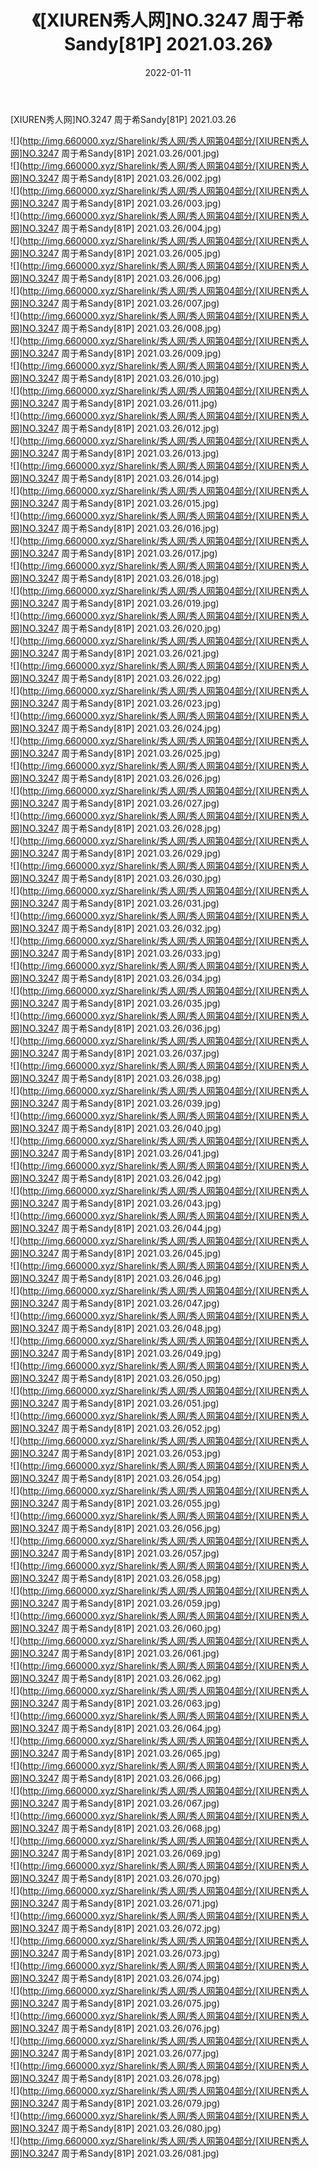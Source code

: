 ﻿---
layout: post
title:  《[XIUREN秀人网]NO.3247 周于希Sandy[81P] 2021.03.26》
date:   2022-01-11
img: http://img.660000.xyz/Sharelink/秀人网/秀人网第04部分/[XIUREN秀人网]NO.3247 周于希Sandy[81P] 2021.03.26/000.jpg
categories: [美女, 清纯, 唯美]
---

[XIUREN秀人网]NO.3247 周于希Sandy[81P] 2021.03.26

 ![](http://img.660000.xyz/Sharelink/秀人网/秀人网第04部分/[XIUREN秀人网]NO.3247 周于希Sandy[81P] 2021.03.26/001.jpg) <br>![](http://img.660000.xyz/Sharelink/秀人网/秀人网第04部分/[XIUREN秀人网]NO.3247 周于希Sandy[81P] 2021.03.26/002.jpg) <br>![](http://img.660000.xyz/Sharelink/秀人网/秀人网第04部分/[XIUREN秀人网]NO.3247 周于希Sandy[81P] 2021.03.26/003.jpg) <br>![](http://img.660000.xyz/Sharelink/秀人网/秀人网第04部分/[XIUREN秀人网]NO.3247 周于希Sandy[81P] 2021.03.26/004.jpg) <br>![](http://img.660000.xyz/Sharelink/秀人网/秀人网第04部分/[XIUREN秀人网]NO.3247 周于希Sandy[81P] 2021.03.26/005.jpg) <br>![](http://img.660000.xyz/Sharelink/秀人网/秀人网第04部分/[XIUREN秀人网]NO.3247 周于希Sandy[81P] 2021.03.26/006.jpg) <br>![](http://img.660000.xyz/Sharelink/秀人网/秀人网第04部分/[XIUREN秀人网]NO.3247 周于希Sandy[81P] 2021.03.26/007.jpg) <br>![](http://img.660000.xyz/Sharelink/秀人网/秀人网第04部分/[XIUREN秀人网]NO.3247 周于希Sandy[81P] 2021.03.26/008.jpg) <br>![](http://img.660000.xyz/Sharelink/秀人网/秀人网第04部分/[XIUREN秀人网]NO.3247 周于希Sandy[81P] 2021.03.26/009.jpg) <br>![](http://img.660000.xyz/Sharelink/秀人网/秀人网第04部分/[XIUREN秀人网]NO.3247 周于希Sandy[81P] 2021.03.26/010.jpg) <br>![](http://img.660000.xyz/Sharelink/秀人网/秀人网第04部分/[XIUREN秀人网]NO.3247 周于希Sandy[81P] 2021.03.26/011.jpg) <br>![](http://img.660000.xyz/Sharelink/秀人网/秀人网第04部分/[XIUREN秀人网]NO.3247 周于希Sandy[81P] 2021.03.26/012.jpg) <br>![](http://img.660000.xyz/Sharelink/秀人网/秀人网第04部分/[XIUREN秀人网]NO.3247 周于希Sandy[81P] 2021.03.26/013.jpg) <br>![](http://img.660000.xyz/Sharelink/秀人网/秀人网第04部分/[XIUREN秀人网]NO.3247 周于希Sandy[81P] 2021.03.26/014.jpg) <br>![](http://img.660000.xyz/Sharelink/秀人网/秀人网第04部分/[XIUREN秀人网]NO.3247 周于希Sandy[81P] 2021.03.26/015.jpg) <br>![](http://img.660000.xyz/Sharelink/秀人网/秀人网第04部分/[XIUREN秀人网]NO.3247 周于希Sandy[81P] 2021.03.26/016.jpg) <br>![](http://img.660000.xyz/Sharelink/秀人网/秀人网第04部分/[XIUREN秀人网]NO.3247 周于希Sandy[81P] 2021.03.26/017.jpg) <br>![](http://img.660000.xyz/Sharelink/秀人网/秀人网第04部分/[XIUREN秀人网]NO.3247 周于希Sandy[81P] 2021.03.26/018.jpg) <br>![](http://img.660000.xyz/Sharelink/秀人网/秀人网第04部分/[XIUREN秀人网]NO.3247 周于希Sandy[81P] 2021.03.26/019.jpg) <br>![](http://img.660000.xyz/Sharelink/秀人网/秀人网第04部分/[XIUREN秀人网]NO.3247 周于希Sandy[81P] 2021.03.26/020.jpg) <br>![](http://img.660000.xyz/Sharelink/秀人网/秀人网第04部分/[XIUREN秀人网]NO.3247 周于希Sandy[81P] 2021.03.26/021.jpg) <br>![](http://img.660000.xyz/Sharelink/秀人网/秀人网第04部分/[XIUREN秀人网]NO.3247 周于希Sandy[81P] 2021.03.26/022.jpg) <br>![](http://img.660000.xyz/Sharelink/秀人网/秀人网第04部分/[XIUREN秀人网]NO.3247 周于希Sandy[81P] 2021.03.26/023.jpg) <br>![](http://img.660000.xyz/Sharelink/秀人网/秀人网第04部分/[XIUREN秀人网]NO.3247 周于希Sandy[81P] 2021.03.26/024.jpg) <br>![](http://img.660000.xyz/Sharelink/秀人网/秀人网第04部分/[XIUREN秀人网]NO.3247 周于希Sandy[81P] 2021.03.26/025.jpg) <br>![](http://img.660000.xyz/Sharelink/秀人网/秀人网第04部分/[XIUREN秀人网]NO.3247 周于希Sandy[81P] 2021.03.26/026.jpg) <br>![](http://img.660000.xyz/Sharelink/秀人网/秀人网第04部分/[XIUREN秀人网]NO.3247 周于希Sandy[81P] 2021.03.26/027.jpg) <br>![](http://img.660000.xyz/Sharelink/秀人网/秀人网第04部分/[XIUREN秀人网]NO.3247 周于希Sandy[81P] 2021.03.26/028.jpg) <br>![](http://img.660000.xyz/Sharelink/秀人网/秀人网第04部分/[XIUREN秀人网]NO.3247 周于希Sandy[81P] 2021.03.26/029.jpg) <br>![](http://img.660000.xyz/Sharelink/秀人网/秀人网第04部分/[XIUREN秀人网]NO.3247 周于希Sandy[81P] 2021.03.26/030.jpg) <br>![](http://img.660000.xyz/Sharelink/秀人网/秀人网第04部分/[XIUREN秀人网]NO.3247 周于希Sandy[81P] 2021.03.26/031.jpg) <br>![](http://img.660000.xyz/Sharelink/秀人网/秀人网第04部分/[XIUREN秀人网]NO.3247 周于希Sandy[81P] 2021.03.26/032.jpg) <br>![](http://img.660000.xyz/Sharelink/秀人网/秀人网第04部分/[XIUREN秀人网]NO.3247 周于希Sandy[81P] 2021.03.26/033.jpg) <br>![](http://img.660000.xyz/Sharelink/秀人网/秀人网第04部分/[XIUREN秀人网]NO.3247 周于希Sandy[81P] 2021.03.26/034.jpg) <br>![](http://img.660000.xyz/Sharelink/秀人网/秀人网第04部分/[XIUREN秀人网]NO.3247 周于希Sandy[81P] 2021.03.26/035.jpg) <br>![](http://img.660000.xyz/Sharelink/秀人网/秀人网第04部分/[XIUREN秀人网]NO.3247 周于希Sandy[81P] 2021.03.26/036.jpg) <br>![](http://img.660000.xyz/Sharelink/秀人网/秀人网第04部分/[XIUREN秀人网]NO.3247 周于希Sandy[81P] 2021.03.26/037.jpg) <br>![](http://img.660000.xyz/Sharelink/秀人网/秀人网第04部分/[XIUREN秀人网]NO.3247 周于希Sandy[81P] 2021.03.26/038.jpg) <br>![](http://img.660000.xyz/Sharelink/秀人网/秀人网第04部分/[XIUREN秀人网]NO.3247 周于希Sandy[81P] 2021.03.26/039.jpg) <br>![](http://img.660000.xyz/Sharelink/秀人网/秀人网第04部分/[XIUREN秀人网]NO.3247 周于希Sandy[81P] 2021.03.26/040.jpg) <br>![](http://img.660000.xyz/Sharelink/秀人网/秀人网第04部分/[XIUREN秀人网]NO.3247 周于希Sandy[81P] 2021.03.26/041.jpg) <br>![](http://img.660000.xyz/Sharelink/秀人网/秀人网第04部分/[XIUREN秀人网]NO.3247 周于希Sandy[81P] 2021.03.26/042.jpg) <br>![](http://img.660000.xyz/Sharelink/秀人网/秀人网第04部分/[XIUREN秀人网]NO.3247 周于希Sandy[81P] 2021.03.26/043.jpg) <br>![](http://img.660000.xyz/Sharelink/秀人网/秀人网第04部分/[XIUREN秀人网]NO.3247 周于希Sandy[81P] 2021.03.26/044.jpg) <br>![](http://img.660000.xyz/Sharelink/秀人网/秀人网第04部分/[XIUREN秀人网]NO.3247 周于希Sandy[81P] 2021.03.26/045.jpg) <br>![](http://img.660000.xyz/Sharelink/秀人网/秀人网第04部分/[XIUREN秀人网]NO.3247 周于希Sandy[81P] 2021.03.26/046.jpg) <br>![](http://img.660000.xyz/Sharelink/秀人网/秀人网第04部分/[XIUREN秀人网]NO.3247 周于希Sandy[81P] 2021.03.26/047.jpg) <br>![](http://img.660000.xyz/Sharelink/秀人网/秀人网第04部分/[XIUREN秀人网]NO.3247 周于希Sandy[81P] 2021.03.26/048.jpg) <br>![](http://img.660000.xyz/Sharelink/秀人网/秀人网第04部分/[XIUREN秀人网]NO.3247 周于希Sandy[81P] 2021.03.26/049.jpg) <br>![](http://img.660000.xyz/Sharelink/秀人网/秀人网第04部分/[XIUREN秀人网]NO.3247 周于希Sandy[81P] 2021.03.26/050.jpg) <br>![](http://img.660000.xyz/Sharelink/秀人网/秀人网第04部分/[XIUREN秀人网]NO.3247 周于希Sandy[81P] 2021.03.26/051.jpg) <br>![](http://img.660000.xyz/Sharelink/秀人网/秀人网第04部分/[XIUREN秀人网]NO.3247 周于希Sandy[81P] 2021.03.26/052.jpg) <br>![](http://img.660000.xyz/Sharelink/秀人网/秀人网第04部分/[XIUREN秀人网]NO.3247 周于希Sandy[81P] 2021.03.26/053.jpg) <br>![](http://img.660000.xyz/Sharelink/秀人网/秀人网第04部分/[XIUREN秀人网]NO.3247 周于希Sandy[81P] 2021.03.26/054.jpg) <br>![](http://img.660000.xyz/Sharelink/秀人网/秀人网第04部分/[XIUREN秀人网]NO.3247 周于希Sandy[81P] 2021.03.26/055.jpg) <br>![](http://img.660000.xyz/Sharelink/秀人网/秀人网第04部分/[XIUREN秀人网]NO.3247 周于希Sandy[81P] 2021.03.26/056.jpg) <br>![](http://img.660000.xyz/Sharelink/秀人网/秀人网第04部分/[XIUREN秀人网]NO.3247 周于希Sandy[81P] 2021.03.26/057.jpg) <br>![](http://img.660000.xyz/Sharelink/秀人网/秀人网第04部分/[XIUREN秀人网]NO.3247 周于希Sandy[81P] 2021.03.26/058.jpg) <br>![](http://img.660000.xyz/Sharelink/秀人网/秀人网第04部分/[XIUREN秀人网]NO.3247 周于希Sandy[81P] 2021.03.26/059.jpg) <br>![](http://img.660000.xyz/Sharelink/秀人网/秀人网第04部分/[XIUREN秀人网]NO.3247 周于希Sandy[81P] 2021.03.26/060.jpg) <br>![](http://img.660000.xyz/Sharelink/秀人网/秀人网第04部分/[XIUREN秀人网]NO.3247 周于希Sandy[81P] 2021.03.26/061.jpg) <br>![](http://img.660000.xyz/Sharelink/秀人网/秀人网第04部分/[XIUREN秀人网]NO.3247 周于希Sandy[81P] 2021.03.26/062.jpg) <br>![](http://img.660000.xyz/Sharelink/秀人网/秀人网第04部分/[XIUREN秀人网]NO.3247 周于希Sandy[81P] 2021.03.26/063.jpg) <br>![](http://img.660000.xyz/Sharelink/秀人网/秀人网第04部分/[XIUREN秀人网]NO.3247 周于希Sandy[81P] 2021.03.26/064.jpg) <br>![](http://img.660000.xyz/Sharelink/秀人网/秀人网第04部分/[XIUREN秀人网]NO.3247 周于希Sandy[81P] 2021.03.26/065.jpg) <br>![](http://img.660000.xyz/Sharelink/秀人网/秀人网第04部分/[XIUREN秀人网]NO.3247 周于希Sandy[81P] 2021.03.26/066.jpg) <br>![](http://img.660000.xyz/Sharelink/秀人网/秀人网第04部分/[XIUREN秀人网]NO.3247 周于希Sandy[81P] 2021.03.26/067.jpg) <br>![](http://img.660000.xyz/Sharelink/秀人网/秀人网第04部分/[XIUREN秀人网]NO.3247 周于希Sandy[81P] 2021.03.26/068.jpg) <br>![](http://img.660000.xyz/Sharelink/秀人网/秀人网第04部分/[XIUREN秀人网]NO.3247 周于希Sandy[81P] 2021.03.26/069.jpg) <br>![](http://img.660000.xyz/Sharelink/秀人网/秀人网第04部分/[XIUREN秀人网]NO.3247 周于希Sandy[81P] 2021.03.26/070.jpg) <br>![](http://img.660000.xyz/Sharelink/秀人网/秀人网第04部分/[XIUREN秀人网]NO.3247 周于希Sandy[81P] 2021.03.26/071.jpg) <br>![](http://img.660000.xyz/Sharelink/秀人网/秀人网第04部分/[XIUREN秀人网]NO.3247 周于希Sandy[81P] 2021.03.26/072.jpg) <br>![](http://img.660000.xyz/Sharelink/秀人网/秀人网第04部分/[XIUREN秀人网]NO.3247 周于希Sandy[81P] 2021.03.26/073.jpg) <br>![](http://img.660000.xyz/Sharelink/秀人网/秀人网第04部分/[XIUREN秀人网]NO.3247 周于希Sandy[81P] 2021.03.26/074.jpg) <br>![](http://img.660000.xyz/Sharelink/秀人网/秀人网第04部分/[XIUREN秀人网]NO.3247 周于希Sandy[81P] 2021.03.26/075.jpg) <br>![](http://img.660000.xyz/Sharelink/秀人网/秀人网第04部分/[XIUREN秀人网]NO.3247 周于希Sandy[81P] 2021.03.26/076.jpg) <br>![](http://img.660000.xyz/Sharelink/秀人网/秀人网第04部分/[XIUREN秀人网]NO.3247 周于希Sandy[81P] 2021.03.26/077.jpg) <br>![](http://img.660000.xyz/Sharelink/秀人网/秀人网第04部分/[XIUREN秀人网]NO.3247 周于希Sandy[81P] 2021.03.26/078.jpg) <br>![](http://img.660000.xyz/Sharelink/秀人网/秀人网第04部分/[XIUREN秀人网]NO.3247 周于希Sandy[81P] 2021.03.26/079.jpg) <br>![](http://img.660000.xyz/Sharelink/秀人网/秀人网第04部分/[XIUREN秀人网]NO.3247 周于希Sandy[81P] 2021.03.26/080.jpg) <br>![](http://img.660000.xyz/Sharelink/秀人网/秀人网第04部分/[XIUREN秀人网]NO.3247 周于希Sandy[81P] 2021.03.26/081.jpg) <br>